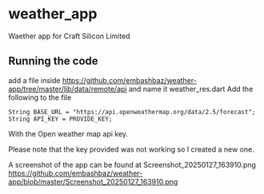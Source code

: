 # weather_app

Waether app for Craft Silicon Limited

## Running the code

add a file inside https://github.com/embashbaz/weather-app/tree/master/lib/data/remote/api and name it weather_res.dart
Add the following to the file
```
String BASE_URL = "https://api.openweathermap.org/data/2.5/forecast";
String API_KEY = PROVIDE_KEY;
```

With the Open weather map api key. 

Please note that the key provided was not working so I created a new one.

A screenshot of the app can be found at Screenshot_20250127_163910.png https://github.com/embashbaz/weather-app/blob/master/Screenshot_20250127_163910.png
